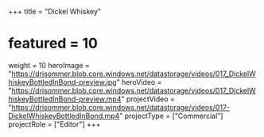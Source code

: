 +++
title = "Dickel Whiskey"
# featured = 10
weight = 10
heroImage = "https://drisommer.blob.core.windows.net/datastorage/videos/017_DickelWhiskeyBottledInBond-preview.jpg"
heroVideo = "https://drisommer.blob.core.windows.net/datastorage/videos/017_DickelWhiskeyBottledInBond-preview.mp4"
projectVideo = "https://drisommer.blob.core.windows.net/datastorage/videos/017-DickelWhiskeyBottledInBond.mp4"
projectType = ["Commercial"]
projectRole = ["Editor"]
+++
